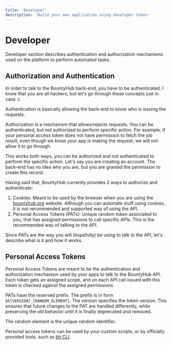 ```yaml
---
title: 'Developer'
description: 'Build your own application using developer token'
---
```


# Developer

Developer section describes authentication and authorization mechanisms used on the platform to perform automated tasks.

## Authorization and Authentication

In order to talk to the BountyHub back-end, you have to be authenticated. I know that you are all hackers, but let's go through these concepts just in case :).

Authentication is basically allowing the back-end to know who is issuing the requests.

Authorization is a mechanism that allows/rejects requests. You can be authenticated, but not authorized to perform specific action. For example, if your personal access token does not have permission to fetch the job result, even though we know your app is making the request, we will not allow it to go through.

This works both ways, you can be authorized and not authenticated to perform the specific action. Let's say you are creating an account. The back-end has no idea who you are, but you are granted the permission to create this record.

Having said that, BountyHub currently provides 2 ways to authorize and authenticate:

1. Cookies: Meant to be used by the browser when you are using the [bountyhub.org](https://bountyhub.org) website. Although you can automate stuff using cookies, it is not recommended and supported way of using the API.
2. Personal Access Tokens (PATs): Unique random token associated to you, that has assigned permissions to call specific APIs. This is the recommended way of talking to the API.

Since PATs are the way you will (hopefully) be using to talk to the API, let's describe what is it and how it works.

## Personal Access Tokens

Personal Access Tokens are meant to be the authentication and authorization mechanism used by your apps to talk to the BountyHub API. Each token gets an assigned scope, and on each API call issued with this token is checked against the assigned permissions.

PATs have the reserved prefix. The prefix is in form `bh[VERSION]_[RANDOM_ELEMENT]`.
The version specifies the token version. This ensures that future changes to the PAT are handled differently, while preserving the old behavior until it is finally deprecated and removed.

The random element is the unique random identifier.

Personal access tokens can be used by your custom scripts, or by officially provided tools, such as [bh CLI](https://github.com/bountyhub-org/bh).